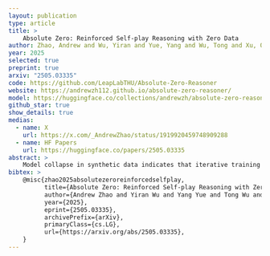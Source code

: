 ```yaml
---
layout: publication
type: article
title: >
    Absolute Zero: Reinforced Self-play Reasoning with Zero Data
author: Zhao, Andrew and Wu, Yiran and Yue, Yang and Wu, Tong and Xu, Quentin and Yue, Yang and Lin, Matthieu and Wang, Shenzhi and Wu, Qingyun and Zheng#, Zilong and Huang#, Gao
year: 2025
selected: true
preprint: true
arxiv: "2505.03335"
code: https://github.com/LeapLabTHU/Absolute-Zero-Reasoner
website: https://andrewzh112.github.io/absolute-zero-reasoner/
model: https://huggingface.co/collections/andrewzh/absolute-zero-reasoner-68139b2bca82afb00bc69e5b
github_star: true
show_details: true
medias:
  - name: X
    url: https://x.com/_AndrewZhao/status/1919920459748909288
  - name: HF Papers
    url: https://huggingface.co/papers/2505.03335
abstract: >
    Model collapse in synthetic data indicates that iterative training on self-generated data leads to a gradual decline in performance. With the proliferation of AI models, synthetic data will fundamentally reshape the web data ecosystem. Future GPT-{n} models will inevitably be trained on a blend of synthetic and human-produced data. In this paper, we focus on two questions: what is the impact of synthetic data on language model training, and how to synthesize data without model collapse? We first pre-train language models across different proportions of synthetic data, revealing a negative correlation between the proportion of synthetic data and model performance. We further conduct statistical analysis on synthetic data to uncover distributional shift phenomenon and over-concentration of n-gram features. Inspired by the above findings, we propose token editing on human-produced data to obtain semi-synthetic data. As a proof of concept, we theoretically demonstrate that token-level editing can prevent model collapse, as the test error is constrained by a finite upper bound. We conduct extensive experiments on pre-training from scratch, continual pre-training, and supervised fine-tuning. The results validate our theoretical proof that token-level editing improves data quality and enhances model performance.
bibtex: >
    @misc{zhao2025absolutezeroreinforcedselfplay,
          title={Absolute Zero: Reinforced Self-play Reasoning with Zero Data},
          author={Andrew Zhao and Yiran Wu and Yang Yue and Tong Wu and Quentin Xu and Yang Yue and Matthieu Lin and Shenzhi Wang and Qingyun Wu and Zilong Zheng and Gao Huang},
          year={2025},
          eprint={2505.03335},
          archivePrefix={arXiv},
          primaryClass={cs.LG},
          url={https://arxiv.org/abs/2505.03335},
    }
---
```

